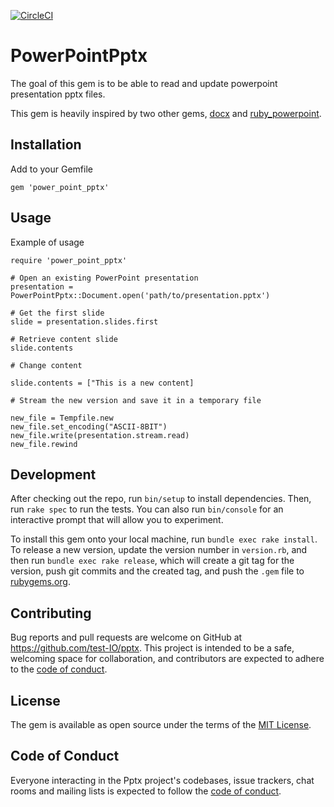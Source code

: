 [![CircleCI](https://dl.circleci.com/status-badge/img/gh/test-IO/pptx/tree/main.svg?style=svg)](https://dl.circleci.com/status-badge/redirect/gh/test-IO/pptx/tree/main)

# PowerPointPptx

The goal of this gem is to be able to read and update powerpoint presentation pptx files.

This gem is heavily inspired by two other gems, [docx](https://github.com/ruby-docx/docx) and [ruby_powerpoint](https://github.com/pythonicrubyist/ruby_powerpoint).


## Installation

Add to your Gemfile
```
gem 'power_point_pptx'
```



## Usage

Example of usage

```
require 'power_point_pptx'

# Open an existing PowerPoint presentation
presentation = PowerPointPptx::Document.open('path/to/presentation.pptx')

# Get the first slide
slide = presentation.slides.first

# Retrieve content slide
slide.contents

# Change content

slide.contents = ["This is a new content]

# Stream the new version and save it in a temporary file

new_file = Tempfile.new
new_file.set_encoding("ASCII-8BIT")
new_file.write(presentation.stream.read)
new_file.rewind
```

## Development

After checking out the repo, run `bin/setup` to install dependencies. Then, run `rake spec` to run the tests. You can also run `bin/console` for an interactive prompt that will allow you to experiment.

To install this gem onto your local machine, run `bundle exec rake install`. To release a new version, update the version number in `version.rb`, and then run `bundle exec rake release`, which will create a git tag for the version, push git commits and the created tag, and push the `.gem` file to [rubygems.org](https://rubygems.org).

## Contributing

Bug reports and pull requests are welcome on GitHub at https://github.com/test-IO/pptx. This project is intended to be a safe, welcoming space for collaboration, and contributors are expected to adhere to the [code of conduct](https://github.com/test-IO/pptx/blob/master/CODE_OF_CONDUCT.md).

## License

The gem is available as open source under the terms of the [MIT License](https://opensource.org/licenses/MIT).

## Code of Conduct

Everyone interacting in the Pptx project's codebases, issue trackers, chat rooms and mailing lists is expected to follow the [code of conduct](https://github.com/test-IO/pptx/blob/master/CODE_OF_CONDUCT.md).
